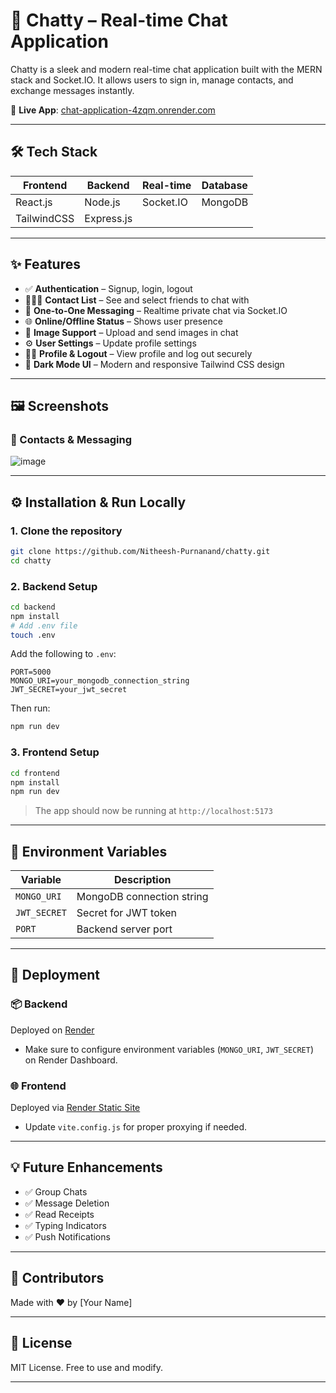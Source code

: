 # 💬 Chatty – Real-time Chat Application

Chatty is a sleek and modern real-time chat application built with the MERN stack and Socket.IO. It allows users to sign in, manage contacts, and exchange messages instantly.

🚀 **Live App**: [chat-application-4zqm.onrender.com](https://chat-application-4zqm.onrender.com)

---

## 🛠 Tech Stack

| Frontend    | Backend    | Real-time | Database |
| ----------- | ---------- | --------- | -------- |
| React.js    | Node.js    | Socket.IO | MongoDB  |
| TailwindCSS | Express.js |           |          |

---

## ✨ Features

* ✅ **Authentication** – Signup, login, logout
* 🧑‍🤝‍🧑 **Contact List** – See and select friends to chat with
* 💬 **One-to-One Messaging** – Realtime private chat via Socket.IO
* 🌐 **Online/Offline Status** – Shows user presence
* 📸 **Image Support** – Upload and send images in chat
* ⚙️ **User Settings** – Update profile settings
* 🧑‍💼 **Profile & Logout** – View profile and log out securely
* 🎨 **Dark Mode UI** – Modern and responsive Tailwind CSS design

---

## 🖼️ Screenshots

### 🧑 Contacts & Messaging

![image](https://github.com/user-attachments/assets/c99303fa-ff44-47cc-9c70-4873c1e8c202)


---

## ⚙️ Installation & Run Locally

### 1. Clone the repository

```bash
git clone https://github.com/Nitheesh-Purnanand/chatty.git
cd chatty
```

### 2. Backend Setup

```bash
cd backend
npm install
# Add .env file
touch .env
```

Add the following to `.env`:

```
PORT=5000
MONGO_URI=your_mongodb_connection_string
JWT_SECRET=your_jwt_secret
```

Then run:

```bash
npm run dev
```

### 3. Frontend Setup

```bash
cd frontend
npm install
npm run dev
```

> The app should now be running at `http://localhost:5173`

---

## 🔐 Environment Variables

| Variable     | Description               |
| ------------ | ------------------------- |
| `MONGO_URI`  | MongoDB connection string |
| `JWT_SECRET` | Secret for JWT token      |
| `PORT`       | Backend server port       |

---

## 🧪 Deployment

### 📦 Backend

Deployed on [Render](https://render.com/)

* Make sure to configure environment variables (`MONGO_URI`, `JWT_SECRET`) on Render Dashboard.

### 🌐 Frontend

Deployed via [Render Static Site](https://render.com/docs/static-sites)

* Update `vite.config.js` for proper proxying if needed.

---

## 💡 Future Enhancements

* ✅ Group Chats
* ✅ Message Deletion
* ✅ Read Receipts
* ✅ Typing Indicators
* ✅ Push Notifications

---

## 🤝 Contributors

Made with ❤️ by \[Your Name]

---

## 📄 License

MIT License. Free to use and modify.

---
